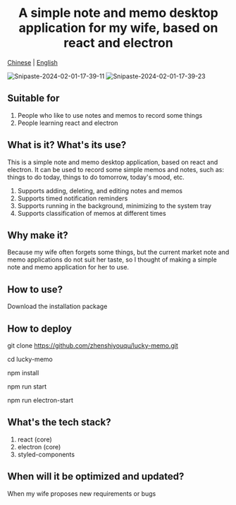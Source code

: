 <h1 align="center">A simple note and memo desktop application for my wife, based on react and electron</h1>

[Chinese](https://github.com/zhenshiyouqu/lucky-memo/master/README.md) | [English](https://github.com/zhenshiyouqu/lucky-memo/master/README-en.md)

<img src="https://i.ibb.co/6BWcqVc/Snipaste-2024-02-01-17-39-11.png" alt="Snipaste-2024-02-01-17-39-11" border="0" />
<img src="https://i.ibb.co/5KFS5qY/Snipaste-2024-02-01-17-39-23.png" alt="Snipaste-2024-02-01-17-39-23" border="0" /></a>

## Suitable for

1. People who like to use notes and memos to record some things
2. People learning react and electron

## What is it? What's its use?

This is a simple note and memo desktop application, based on react and electron. It can be used to record some simple memos and notes, such as: things to do today, things to do tomorrow, today's mood, etc.

1. Supports adding, deleting, and editing notes and memos
2. Supports timed notification reminders
3. Supports running in the background, minimizing to the system tray
4. Supports classification of memos at different times

## Why make it?

Because my wife often forgets some things, but the current market note and memo applications do not suit her taste, so I thought of making a simple note and memo application for her to use.

## How to use?

Download the installation package

## How to deploy

git clone https://github.com/zhenshiyouqu/lucky-memo.git

cd lucky-memo

npm install

npm run start

npm run electron-start

## What's the tech stack?

1. react (core)
2. electron (core)
3. styled-components

## When will it be optimized and updated?

When my wife proposes new requirements or bugs